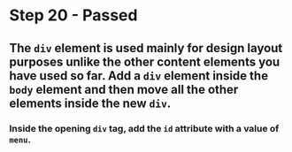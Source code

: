 # Step 20 - Passed
## The `div` element is used mainly for design layout purposes unlike the other content elements you have used so far. Add a `div` element inside the `body` element and then move all the other elements inside the new `div`.

### Inside the opening `div` tag, add the `id` attribute with a value of `menu`.